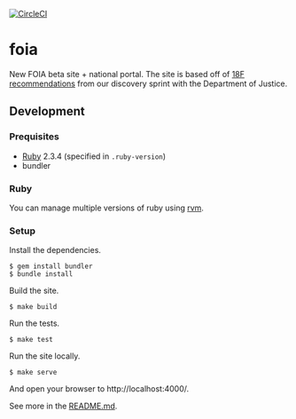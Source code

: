 [![CircleCI](https://circleci.com/gh/18F/foia.svg?style=svg)](https://circleci.com/gh/18F/foia)

# foia

New FOIA beta site + national portal. The site is based off of
[18F recommendations](https://github.com/18F/foia-recommendations) from our
discovery sprint with the Department of Justice.


## Development

### Prequisites

* [Ruby](https://www.ruby-lang.org/en/) 2.3.4 (specified in `.ruby-version`)
* bundler

### Ruby

You can manage multiple versions of ruby using [rvm](https://rvm.io/).


### Setup

Install the dependencies.

    $ gem install bundler
    $ bundle install

Build the site.

    $ make build

Run the tests.

    $ make test

Run the site locally.

    $ make serve

And open your browser to http://localhost:4000/.

See more in the [README.md](www.foia.gov/README.md).
